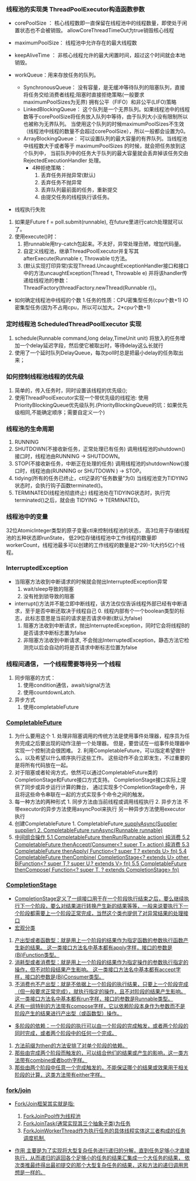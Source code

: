### 线程池的实现类 ThreadPoolExecutor构造函数参数
- corePoolSize ：
    核心线程数即一直保留在线程池中的线程数量，即使处于闲置状态也不会被销毁。 allowCoreThreadTimeOut为true销毁核心线程
- maximumPoolSize：
    线程池中允许存在的最大线程数
- keepAliveTime ：
    非核心线程允许的最大闲置时间，超过这个时间就会本地销毁。
- workQueue：用来存放任务的队列。
    - SynchronousQueue：
        没有容量，是无缓冲等待队列的阻塞队列，直接将任务交给消费者线程;阻塞时直接拒绝策略(一般要求maximumPoolSizes为无界)
        拥有公平（FIFO）和非公平(LIFO)策略
    - LinkedBlockingQueue：
        这个队列是一个无界队列。如果线程池中的线程数等于corePoolSize将任务放入队列中等待，由于队列大小没有限制所以也被称为无界队列。
        当使用这个队列的时候maximumPoolSizes不生效（线程池中线程的数量不会超过corePoolSize），所以一般都会设置为0。
    - ArrayBlockingQueue：
        可以设置队列的最大容量的有界队列。当线程池中线程数大于或者等于 maximumPoolSizes 的时候，就会把任务放到这个队列中，
        当前队列中的任务大于队列的最大容量就会丢弃掉该任务交由 RejectedExecutionHandler 处理。
         - 4种拒绝策略：
           1. 丢弃任务并抛异常(默认)
           2. 丢弃任务不抛异常
           3. 丢弃队列最前面的任务，重新提交
           4. 由提交任务的线程执行该任务。
        
        
- 线程执行失败
1. 如果是Future f = poll.submit(runnable), 在future里进行catch处理就可以了。
2. 使用execute()时：
   1. 把runnable用try-catch包起来。不太好，异常处理丑陋，增加代码量。
   2. 自定义线程池，继承ThreadPoolExecutor并复写其afterExecute(Runnable r, Throwable t)方法。
   3. (默认实现打印异常)实现Thread.UncaughtExceptionHandler接口和接口中的方法uncaughtException(Thread t, Throwable e)
      并将该handler传递给线程池的参数：ThreadFactory(threadFactory.newThread(Runnable r))。
        
- 如何确定线程池中线程的个数
1.任务的性质：CPU密集型任务(cpu个数+1)
           IO密集型任务(因为不占用cpu，所以可以加大。2*cpu个数+1)
           
### 定时线程池 ScheduledThreadPoolExecutor 实现
1. schedule(Runnable command,long delay,TimeUnit unit)
  将放入的任务增加一个delay延迟字段，然后使它被取出时，等待delay这么长就行
2. 使用了一个延时队列DelayQueue，每次poll时总是把最小delay的任务取出来；
        
### 如何控制线程池线程的优先级
1. 简单的，传入任务时，同时设置该线程的优先级();
2. 使用ThreadPoolExecutor实现一个带优先级的线程池:
    使用PriorityBlockingQueue优先级队列.(PriorityBlockingQueue的坑：如果优先级相同,不能确定顺序；需要自定义一个)

###  线程池的生命周期
1. RUNNING
2. SHUTDOWN(不接收新任务，正常处理已有任务)
    调用线程池的shutdown()接口时，线程池由RUNNING -> SHUTDOWN。
3. STOP(不接收新任务，中断正在处理的任务)
    调用线程池的shutdownNow()接口时，线程池由(RUNNING or SHUTDOWN ) -> STOP。
4. tidying(所有的任务已终止，ctl记录的”任务数量”为0)
    当线程池变为TIDYING状态时，会执行钩子函数terminated()。
5. TERMINATED(线程池彻底终止)
    线程池处在TIDYING状态时，执行完terminated()之后，就会由 TIDYING -> TERMINATED。

### 线程池中的变量
32位AtomicInteger类型的原子变量ctl来控制线程池的状态，
高3位用于存储线程池的五种状态即runState，
低29位存储线程池中工作线程的数量即workerCount，线程池最多可以创建的工作线程的数量是2^29)-1(大约5亿)个线程。


### InterruptedException
- 当阻塞方法收到中断请求的时候就会抛出InterruptedException异常
     1. wait/sleep导致的阻塞
     2. 没有抢到锁导致的阻塞
- interrupt()方法并不能立即中断线程，该方法仅仅告诉线程外部已经有中断请求，至于是否中断还取决于线程自己
     0. 线程内部有个一个boolean类型的标志，此标志意思是当前的请求是否请求中断(默认为false)
     1. 阻塞方法收到中断请求，抛出InterruptedException，同时它会将线程B的是否请求中断标志置为false
     2. 非阻塞方法收到中断请求, 不会抛出InterruptedException，静态方法它检测完以后会自动的将是否请求中断标志位置为false


### 线程间通信， 一个线程需要等待另一个线程
1. 同步阻塞的方式：
     1. 使用condition通信，await/signal方法
     2. 使用countdownLatch.
2. 异步方式
     1. 使用completableFuture

### [CompletableFuture](https://www.jianshu.com/p/b3c4dd85901e)
1. 为什么要用这个
       1. 处理非阻塞调用的传统方法是使用事件处理器，程序员为任务完成之后要出现的动作注册一个处理器。
            但是，要尝试在一组事件处理器中实现一个控制流会很困难。
       2. 利用CompletableFuture，可以指定希望做什么，以及希望以什么顺序执行这些工作。
            这些动作不会立即发生，不过重要的是将所有代码放在一起。
2. 对于阻塞或者轮询方式，依然可以通过CompletableFuture类的CompletionStage和Future接口方式支持。
       CompletionStage接口实际上提供了同步或异步运行计算的舞台，
       通过实现多个CompletionStage命令，并且将这些命令串联在一起的方式实现多个命令之间的触发。
3. 每一种方法的两种形式
       1. 同步方法由当前线程或调用线程执行
       2. 异步方法
            不带executor的异步方法使用asyncPool来执行
            另一种异步方法使用executor执行
4. 创建CompletableFuture
       1. CompletableFuture<U> supplyAsync(Supplier<U> supplier)
       2. CompletableFuture<Void> runAsync(Runnable runnable)
5. 中间组合操作
     5.1  CompletableFuture<Void> thenRun(Runnable action)               纯消费
     5.2  CompletableFuture<Void> thenAccept(Consumer<? super T> action)  纯消费
     5.3  CompletableFuture<U> thenApply(
                 Function<? super T,? extends U> fn)
     5.4 CompletableFuture<V> thenCombine(
                 CompletionStage<? extends U> other,
                 BiFunction<? super T,? super U,? extends V> fn)
     5.5 CompletableFuture<U> thenCompose(
                 Function<? super T, ? extends CompletionStage<U>> fn)


### CompletionStage
- CompletionStage定义了一组接口用于在一个阶段执行结束之后，要么继续执行下一个阶段，要么对结果进行转换产生新的结果等等，一般来说要执行下一个阶段都需要上一个阶段正常完成，当然这个类也提供了对异常结果的处理接口
- 宏观分类
1. 产出型或者函数型：就是用上一个阶段的结果作为指定函数的参数执行函数产生新的结果。
      这一类接口方法名中基本都有apply字样，接口的参数是(Bi)Function类型。
2. 消耗型或者消费型：就是用上一个阶段的结果作为指定操作的参数执行指定的操作，但不对阶段结果产生影响。
      这一类接口方法名中基本都有accept字样，接口的参数是(Bi)Consumer类型。
3. 不消费也不产出型：就是不依据上一个阶段的执行结果，只要上一个阶段完成（但一般要求正常完成），就执行指定的操作，且不对阶段的结果产生影响。
      这一类接口方法名中基本都有run字样，接口的参数是Runnable类型。
4. 还有一组特别的方法带有compose字样，它以依赖阶段本身作为参数而不是阶段产生的结果进行产出型（或函数型）操作。

- 多阶段的依赖：一个阶段的执行可以由一个阶段的完成触发，或者两个阶段的同时完成，或者两个阶段中的任何一个完成。
1. 方法前缀为then的方法安排了对单个阶段的依赖。
2. 那些由完成两个阶段而触发的，可以结合他们的结果或产生的影响，这一类方法带有combine或者both字样。
3. 那些由两个阶段中任意一个完成触发的，不能保证哪个的结果或效果用于相关阶段的计算，这类方法带有either字样。

### fork/join
- Fork/Join框架其实就是指:
    1. ForkJoinPool作为线程池
    2. ForkJoinTask(通常实现其三个抽象子类)为任务
    3. ForkJoinWorkerThread作为执行任务的具体线程实体这三者构成的任务调度机制.

- 作用
主要是为了实现将大型复杂任务进行递归的分解，直到任务足够小才直接执行，从而递归的返回各个足够小的任务的结果汇集成一个大任务的结果，
依次类推最终得出最初提交的那个大型复杂任务的结果，这和方法的递归调用思想是一样的。

